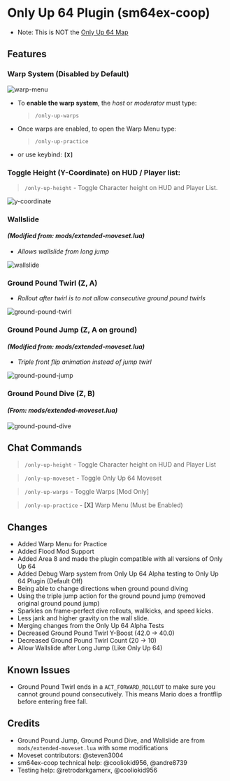 # Only Up 64 Plugin (sm64ex-coop)

* Note: This is NOT the [Only Up 64 Map](https://github.com/DizzyThermal/sm64ex-coop-only-up-64)

## Features

### Warp System (Disabled by Default)

![warp-menu](./resources/warp-menu.gif)

* To **enable the warp system**, the *host* or *moderator* must type:
    > `/only-up-warps`

* Once warps are enabled, to open the Warp Menu type:
    > `/only-up-practice`

* or use keybind: **`[X]`**

### Toggle Height (Y-Coordinate) on HUD / Player list:

> `/only-up-height` - Toggle Character height on HUD and Player List.

![y-coordinate](./resources/y-coordinate.gif)

### Wallslide
#### _(Modified from: mods/extended-moveset.lua)_

* _Allows wallslide from long jump_

![wallslide](./resources/wallslide.gif)

### Ground Pound Twirl (Z, A)

* _Rollout after twirl is to not allow consecutive ground pound twirls_

![ground-pound-twirl](./resources/ground-pound-twirl.gif)

### Ground Pound Jump (Z, A on ground)
#### _(Modified from: mods/extended-moveset.lua)_

* _Triple front flip animation instead of jump twirl_

![ground-pound-jump](./resources/ground-pound-jump.gif)

### Ground Pound Dive (Z, B)
#### _(From: mods/extended-moveset.lua)_

![ground-pound-dive](./resources/ground-pound-dive.gif)

## Chat Commands

> `/only-up-height` - Toggle Character height on HUD and Player List

> `/only-up-moveset` - Toggle Only Up 64 Moveset

> `/only-up-warps` - Toggle Warps [Mod Only]

> `/only-up-practice` - **[X]** Warp Menu (Must be Enabled)

## Changes

* Added Warp Menu for Practice
* Added Flood Mod Support
* Added Area 8 and made the plugin compatible with all versions of Only Up 64
* Added Debug Warp system from Only Up 64 Alpha testing to Only Up 64 Plugin (Default Off)
* Being able to change directions when ground pound diving
* Using the triple jump action for the ground pound jump (removed original ground pound jump)
* Sparkles on frame-perfect dive rollouts, wallkicks, and speed kicks.
* Less jank and higher gravity on the wall slide.
* Merging changes from the Only Up 64 Alpha Tests
* Decreased Ground Pound Twirl Y-Boost (42.0 -> 40.0)
* Decreased Ground Pound Twirl Count (20 -> 10)
* Allow Wallslide after Long Jump (Like Only Up 64)

## Known Issues

* Ground Pound Twirl ends in a `ACT_FORWARD_ROLLOUT` to make sure you cannot ground pound consecutively. This means Mario
  does a frontflip before entering free fall.

## Credits

* Ground Pound Jump, Ground Pound Dive, and Wallslide are from `mods/extended-moveset.lua` with some modifications
* Moveset contributors: @steven3004
* sm64ex-coop technical help: @cooliokid956, @andre8739
* Testing help: @retrodarkgamerx, @cooliokid956